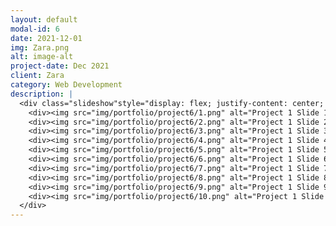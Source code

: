```yaml
---
layout: default
modal-id: 6
date: 2021-12-01
img: Zara.png
alt: image-alt
project-date: Dec 2021
client: Zara
category: Web Development
description: |
  <div class="slideshow"style="display: flex; justify-content: center; align-items: center; flex-direction: column;">
    <div><img src="img/portfolio/project6/1.png" alt="Project 1 Slide 1"></div>
    <div><img src="img/portfolio/project6/2.png" alt="Project 1 Slide 2"></div>
    <div><img src="img/portfolio/project6/3.png" alt="Project 1 Slide 3"></div>
    <div><img src="img/portfolio/project6/4.png" alt="Project 1 Slide 4"></div>
    <div><img src="img/portfolio/project6/5.png" alt="Project 1 Slide 5"></div>
    <div><img src="img/portfolio/project6/6.png" alt="Project 1 Slide 6"></div>
    <div><img src="img/portfolio/project6/7.png" alt="Project 1 Slide 7"></div>
    <div><img src="img/portfolio/project6/8.png" alt="Project 1 Slide 8"></div>
    <div><img src="img/portfolio/project6/9.png" alt="Project 1 Slide 9"></div>
    <div><img src="img/portfolio/project6/10.png" alt="Project 1 Slide 10"></div>
  </div>
---
```

